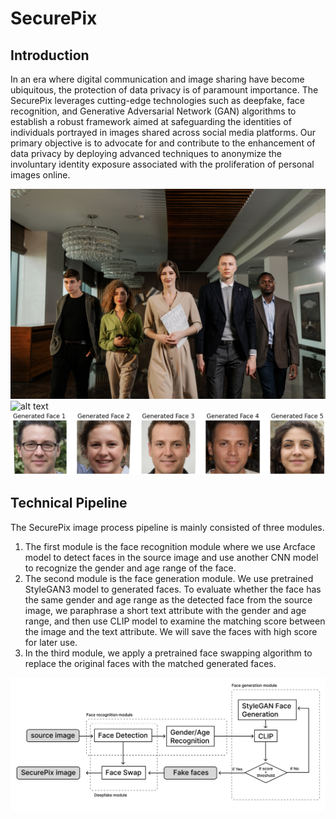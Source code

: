 # SecurePix
 
## Introduction
In an era where digital communication and image sharing have become ubiquitous, the protection of data privacy is of paramount importance. The SecurePix leverages cutting-edge technologies such as deepfake, face recognition, and Generative Adversarial Network (GAN) algorithms to establish a robust framework aimed at safeguarding the identities of individuals portrayed in images shared across social media platforms. Our primary objective is to advocate for and contribute to the enhancement of data privacy by deploying advanced techniques to anonymize the involuntary identity exposure associated with the proliferation of personal images online.

![alt text](./images/test_1.jpg)
![alt text](./images/test_1_result.png)
![alt text](./images/test_1_fake.png)

## Technical Pipeline
The SecurePix image process pipeline is mainly consisted of three modules.
1) The first module is the face recognition module where we use Arcface model to detect faces in the source image and use another CNN model to recognize the gender and age range of the face. 
2) The second module is the face generation module. We use pretrained StyleGAN3 model to generated faces. To evaluate whether the face has the same gender and age range as the detected face from the source image, we paraphrase a short text attribute with the gender and age range, and then use CLIP model to examine the matching score between the image and the text attribute. We will save the faces with high score for later use.
3) In the third module, we apply a pretrained face swapping algorithm to replace the original faces with the matched generated faces.

![alt text](./images/workflow.png)